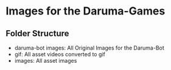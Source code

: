 # Images for the Daruma-Games

## Folder Structure

* daruma-bot images: All Original Images for the Daruma-Bot
* gif: All asset videos converted to gif
* images: All asset images
